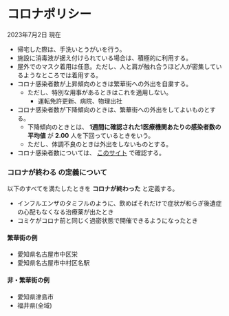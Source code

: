 # コロナポリシー

2023年7月2日 現在

- 帰宅した際は、手洗いとうがいを行う。
- 施設に消毒液が据え付けられている場合は、積極的に利用する。
- 屋外でのマスク着用は任意。ただし、人と肩が触れ合うほど人が密集しているようなところでは着用する。
- コロナ感染者数が上昇傾向のときは繁華街への外出を自粛する。
    - ただし、特別な用事があるときはこれを適用しない。
        - 運転免許更新、病院、物理出社
- コロナ感染者数が下降傾向のときは、繁華街への外出をしてよいものとする。
    - 下降傾向のときとは、 **1週間に確認された1医療機関あたりの感染者数の平均値** が **2.00** 人を下回っているときをいう。
    - ただし、体調不良のときは外出をしないものとする。
- コロナ感染者数については、 [このサイト](https://www3.nhk.or.jp/news/special/coronavirus/data/pref/aichi.html) で確認する。

### **コロナが終わる** の定義について

以下のすべてを満たしたときを **コロナが終わった** と定義する。

- インフルエンザのタミフルのように、飲めばそれだけで症状が和らぎ後遺症の心配もなくなる治療薬が出たとき
- コミケがコロナ前と同じく過密状態で開催できるようになったとき

#### 繁華街の例

- 愛知県名古屋市中区栄
- 愛知県名古屋市中村区名駅

#### 非・繁華街の例

- 愛知県津島市
- 福井県(全域)
